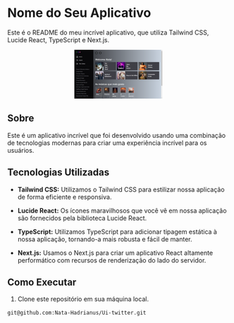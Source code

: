 

# Nome do Seu Aplicativo

Este é o README do meu incrível aplicativo, que utiliza Tailwind CSS, Lucide React, TypeScript e Next.js.
<p align="center">
  <img src="./public/localhost_3000_ (6).png" alt="Logo do Seu Aplicativo" width="200">
 </p>

## Sobre

Este é um aplicativo incrível que foi desenvolvido usando uma combinação de tecnologias modernas para criar uma experiência incrível para os usuários.

## Tecnologias Utilizadas

- **Tailwind CSS:** Utilizamos o Tailwind CSS para estilizar nossa aplicação de forma eficiente e responsiva.


- **Lucide React:** Os ícones maravilhosos que você vê em nossa aplicação são fornecidos pela biblioteca Lucide React.


- **TypeScript:** Utilizamos TypeScript para adicionar tipagem estática à nossa aplicação, tornando-a mais robusta e fácil de manter.



- **Next.js:** Usamos o Next.js para criar um aplicativo React altamente performático com recursos de renderização do lado do servidor.

## Como Executar

1. Clone este repositório em sua máquina local.

```bash
git@github.com:Nata-Hadrianus/Ui-twitter.git

